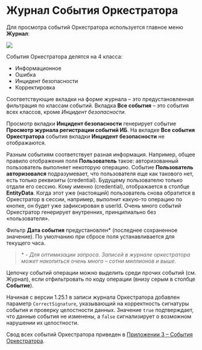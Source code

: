 # Журнал События Оркестратора

Для просмотра событий Оркестратора используется главное меню **Журнал**:

![](../../../orchestrator-new/resources/monitoring/orch-log.PNG)

События Оркестратора делятся на 4 класса: 
* Информационное
* Ошибка
* Инцидент безопасности
* Корректировка 

Соответствующие вкладки на форме журнала – это предустановленная фильтрация по классам событий. Вкладка **Все события** – это события всех классов, кроме *Инцидент безопасности*.

Просмотр вкладки **Инцидент безопасности** генерирует событие **Просмотр журнала регистрации событий ИБ**. 
На вкладке **Все события Оркестратора** события вкладки **Инцидент безопасности** не отображаются.

Разным событиям соответствует разная информация. Например, общее правило отображения поля **Пользователь** такое: авторизованный пользователь выполняет некоторую операцию. 
Событие **Пользователь авторизовался** подразумевает, что пользователя еще как такового нет, есть только реквизиты (credential). 
Будущему пользователю только отдали его сессию. Кому именно (credential), отображается в столбце **EntityData**. 
Когда этот уже (настоящий) пользователь снова обратится в Оркестратор в сессии, например, выполнит какую-то операцию по кнопке, он будет уже зафиксирован в userId. 
Очень много событий Оркестратор генерирует внутренних, принципиально без «пользователя».

Фильтр **Дата события** предустановлен\* (последнее сохраненное значение). По умолчанию при сбросе поля устанавливается для текущего часа.

> \* - *Для оптимизации запроса. Записей в журнале оркестратора может накопиться очень много – сотни миллионов и выше.*

Цепочку событий операции можно выделить среди прочих событий (см. Журнал), если отфильтровать по коду операции (внизу серым в столбце **Событие**).

Начиная с версии 1.25.1 в записи журнала Оркестратора добавлен параметр `CorrectSignature`, указывающий на корректность сигнатуры события и проверку целостности данных. 
Значение `true` подтверждает, что данные события не изменены, а `false` сигнализирует о возможном нарушении их целостности.

Свод всех событий Оркестратора приведен в [Приложении 3 – События Оркестратора](https://docs.primo-rpa.ru/primo-rpa/orchestrator-new/appendix/appendix3).
